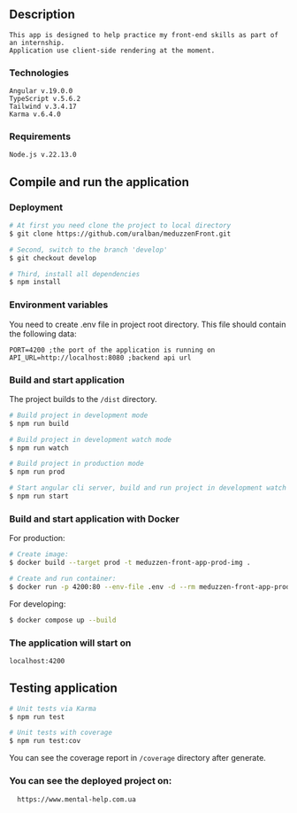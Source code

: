 ## Description
```
This app is designed to help practice my front-end skills as part of an internship. 
Application use client-side rendering at the moment.
```

### Technologies
```
Angular v.19.0.0
TypeScript v.5.6.2
Tailwind v.3.4.17
Karma v.6.4.0
```

### Requirements
```
Node.js v.22.13.0
```

## Compile and run the application

### Deployment
```bash
# At first you need clone the project to local directory
$ git clone https://github.com/uralban/meduzzenFront.git

# Second, switch to the branch 'develop'
$ git checkout develop

# Third, install all dependencies
$ npm install
```

### Environment variables

You need to create .env file in project root directory. This file should contain the following data:
```
PORT=4200 ;the port of the application is running on
API_URL=http://localhost:8080 ;backend api url
```

### Build and start application

The project builds to the `/dist` directory.

```bash
# Build project in development mode
$ npm run build

# Build project in development watch mode
$ npm run watch

# Build project in production mode
$ npm run prod

# Start angular cli server, build and run project in development watch mode
$ npm run start
```

### Build and start application with Docker

For production:

```bash
# Create image:
$ docker build --target prod -t meduzzen-front-app-prod-img .

# Create and run container:
$ docker run -p 4200:80 --env-file .env -d --rm meduzzen-front-app-prod-img
```

For developing:

```bash
$ docker compose up --build
```

### The application will start on
```
localhost:4200
```

## Testing application

```bash
# Unit tests via Karma
$ npm run test

# Unit tests with coverage
$ npm run test:cov
```

You can see the coverage report in `/coverage` directory after generate.

### You can see the deployed project on:
```bash
  https://www.mental-help.com.ua
```
